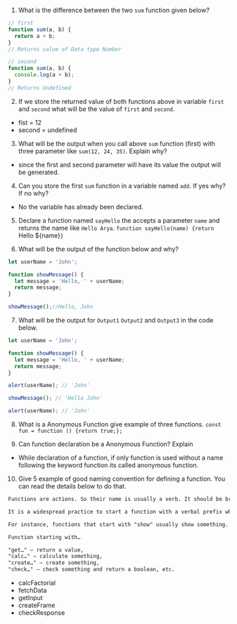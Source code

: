 1. What is the difference between the two `sum` function given below?

```js
// first
function sum(a, b) {
  return a + b;
}
// Returns value of Data type Number

// second
function sum(a, b) {
  console.log(a + b);
}
// Returns Undefined
```


2. If we store the returned value of both functions above in variable `first` and `second` what will be the value of `first` and `second`.
- fist = 12
- second = undefined

3. What will be the output when you call above `sum` function (first) with three parameter like `sum(12, 24, 35)`. Explain why?
- since the first and second parameter will have its value the output will be generated.

4. Can you store the first `sum` function in a variable named `add`. If yes why? If no why?
- No the variable has already been declared.

5. Declare a function named `sayHello` the accepts a parameter `name` and returns the name like `Hello Arya`.
`function sayHello(name) {return `Hello ${name}`}`

6. What will be the output of the function below and why?

```js
let userName = 'John';

function showMessage() {
  let message = 'Hello, ' + userName;
  return message;
}

showMessage();//Hello, John
```

7. What will be the output for `Output1` `Output2` and `Output3` in the code below.

```js
let userName = 'John';

function showMessage() {
  let message = 'Hello, ' + userName;
  return message;
}

alert(userName); // 'John'

showMessage(); // 'Hello John'

alert(userName); // 'John'
```

8. What is a Anonymous Function give example of three functions.
```const fun = function () {return true;};```

9. Can function declaration be a Anonymous Function? Explain
- While declaration of a function, if only function is used without a name following the keyword function its called anonymous function.

10. Give 5 example of good naming convention for defining a function. You can read the details below to do that.

```md
Functions are actions. So their name is usually a verb. It should be brief, as accurate as possible and describe what the function does, so that someone reading the code gets an indication of what the function does.

It is a widespread practice to start a function with a verbal prefix which vaguely describes the action. There must be an agreement within the team on the meaning of the prefixes.

For instance, functions that start with "show" usually show something.

Function starting with…

"get…" – return a value,
"calc…" – calculate something,
"create…" – create something,
"check…" – check something and return a boolean, etc.
```
- calcFactorial
- fetchData
- getInput
- createFrame
- checkResponse